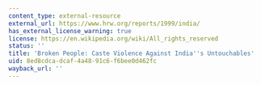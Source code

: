 ```yaml
---
content_type: external-resource
external_url: https://www.hrw.org/reports/1999/india/
has_external_license_warning: true
license: https://en.wikipedia.org/wiki/All_rights_reserved
status: ''
title: 'Broken People: Caste Violence Against India''s Untouchables'
uid: 8ed8cdca-dcaf-4a48-91c6-f6bee0d462fc
wayback_url: ''
---
```

